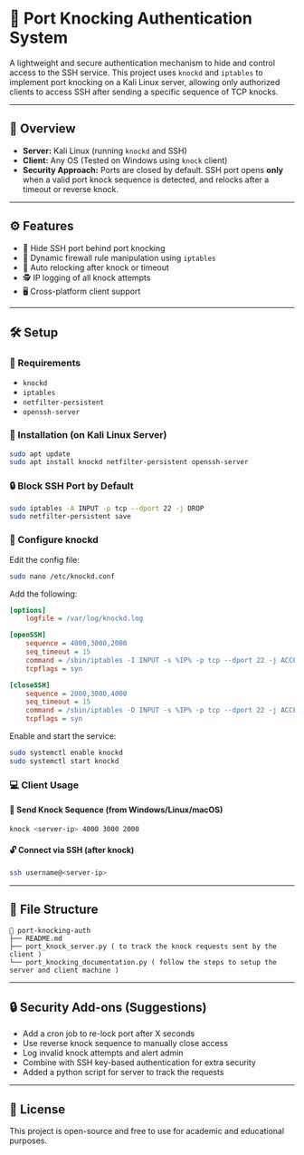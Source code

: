 # 🔐 Port Knocking Authentication System

A lightweight and secure authentication mechanism to hide and control access to the SSH service. This project uses `knockd` and `iptables` to implement port knocking on a Kali Linux server, allowing only authorized clients to access SSH after sending a specific sequence of TCP knocks.

---

## 🧠 Overview

- **Server:** Kali Linux (running `knockd` and SSH)
- **Client:** Any OS (Tested on Windows using `knock` client)
- **Security Approach:** Ports are closed by default. SSH port opens **only** when a valid port knock sequence is detected, and relocks after a timeout or reverse knock.

---

## ⚙️ Features

- 🔐 Hide SSH port behind port knocking
- 🧱 Dynamic firewall rule manipulation using `iptables`
- 🔁 Auto relocking after knock or timeout
- 🕵️ IP logging of all knock attempts
- 🖥️ Cross-platform client support

---

## 🛠️ Setup

### 📌 Requirements

- `knockd`
- `iptables`
- `netfilter-persistent`
- `openssh-server`

### 🚀 Installation (on Kali Linux Server)

```bash
sudo apt update
sudo apt install knockd netfilter-persistent openssh-server
```

### 🔒 Block SSH Port by Default

```bash
sudo iptables -A INPUT -p tcp --dport 22 -j DROP
sudo netfilter-persistent save
```

### 📝 Configure knockd

Edit the config file:

```bash
sudo nano /etc/knockd.conf
```

Add the following:

```ini
[options]
    logfile = /var/log/knockd.log

[openSSH]
    sequence = 4000,3000,2000
    seq_timeout = 15
    command = /sbin/iptables -I INPUT -s %IP% -p tcp --dport 22 -j ACCEPT
    tcpflags = syn

[closeSSH]
    sequence = 2000,3000,4000
    seq_timeout = 15
    command = /sbin/iptables -D INPUT -s %IP% -p tcp --dport 22 -j ACCEPT
    tcpflags = syn
```

Enable and start the service:

```bash
sudo systemctl enable knockd
sudo systemctl start knockd
```

### 💻 Client Usage

#### 🔁 Send Knock Sequence (from Windows/Linux/macOS)

```bash
knock <server-ip> 4000 3000 2000
```

#### 🔓 Connect via SSH (after knock)

```bash
ssh username@<server-ip>
```

---

## 📂 File Structure

```
📁 port-knocking-auth
├── README.md
├── port_knock_server.py ( to track the knock requests sent by the client )
└── port_knocking_documentation.py ( follow the steps to setup the server and client machine )
```

---

## 🔒 Security Add-ons (Suggestions)

- Add a cron job to re-lock port after X seconds
- Use reverse knock sequence to manually close access
- Log invalid knock attempts and alert admin
- Combine with SSH key-based authentication for extra security
- Added a python script for server to track the requests

---

## 📜 License

This project is open-source and free to use for academic and educational purposes.
